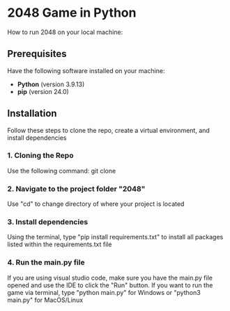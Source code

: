 # 2048 Game in Python

How to run 2048 on your local machine:

## Prerequisites
Have the following software installed on your machine:
- **Python** (version 3.9.13)
- **pip** (version 24.0)

## Installation
Follow these steps to clone the repo, create a virtual environment, and install dependencies

### 1. Cloning the Repo
Use the following command: git clone <repository-url>

### 2. Navigate to the project folder "2048"
Use "cd" to change directory of where your project is located

### 3. Install dependencies
Using the terminal, type "pip install requirements.txt" to install all packages listed within the requirements.txt file

### 4. Run the main.py file
If you are using visual studio code, make sure you have the main.py file opened and use the IDE to click the "Run" button.
If you want to run the game via terminal, type "python main.py" for Windows or "python3 main.py" for MacOS/Linux
